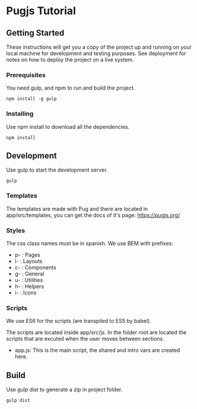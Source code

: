 # Pugjs Tutorial



## Getting Started

These instructions will get you a copy of the project up and running on your local machine for development and testing purposes. See deployment for notes on how to deploy the project on a live system.

### Prerequisites

You need gulp, and npm to run and build the project.

```
npm install -g gulp
```

### Installing

Use npm install to download all the dependencies.

```
npm install
```

## Development

Use gulp to start the development server.

```
gulp
```

### Templates

The templates are made with Pug and there are located in app/src/templates, you can get the docs of it's page: https://pugjs.org/


### Styles

The css class names must be in spanish. We use BEM with prefixes:
- p- : Pages
- l- : Layouts
- c- : Components
- g- : General
- u- : Utilities
- h- : Helpers
- i- : Icons


### Scripts

We use ES6 for the scripts (are transpiled to ES5 by babel).

The scripts are located inside app/src/js. In the folder root are located the scripts that are excuted when the user moves between sections.

- app.js: This is the main script, the shared and intro vars are created here.


## Build

Use gulp dist to generate a zip in project folder.

```
gulp dist
```

